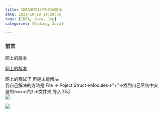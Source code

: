 ```yaml
---
title: IDEA编写JSP无代码提示
date: 2021-10-18 14:58:36
tags: [IDEA, Java, Jsp]
categories: [Coding, Java]

---
```


### 前言

网上的版本

[网上的版本](https://blog.csdn.net/qq_37455615/article/details/82053252)  

网上的我试了 但是未能解决  
我自己解决的方法是 File => Poject Struct=>Modules=>"+"=>找到自己系统中安装的`tomcat`的`lib`文件夹,导入即可  
![](https://s2.loli.net/2023/07/02/EHFXx5lQmDWs36T.png)

![](https://s2.loli.net/2023/07/02/ftLSRbnT4HjQWUw.png)

  
